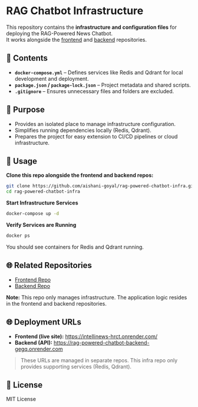 # RAG Chatbot Infrastructure

This repository contains the **infrastructure and configuration files** for deploying the RAG-Powered News Chatbot.  
It works alongside the [frontend](https://github.com/aishani-goyal/rag-powered-chatbot-frontend) and [backend](https://github.com/aishani-goyal/rag-powered-chatbot-backend) repositories.

## 📂 Contents

- **`docker-compose.yml`** – Defines services like Redis and Qdrant for local development and deployment.  
- **`package.json` / `package-lock.json`** – Project metadata and shared scripts.  
- **`.gitignore`** – Ensures unnecessary files and folders are excluded.  

## 🔧 Purpose

- Provides an isolated place to manage infrastructure configuration.  
- Simplifies running dependencies locally (Redis, Qdrant).  
- Prepares the project for easy extension to CI/CD pipelines or cloud infrastructure.  

## 🚀 Usage

**Clone this repo alongside the frontend and backend repos:**

```bash
git clone https://github.com/aishani-goyal/rag-powered-chatbot-infra.git
cd rag-powered-chatbot-infra
```

**Start Infrastructure Services**

```bash
docker-compose up -d
```

**Verify Services are Running**

```bash
docker ps
```

You should see containers for Redis and Qdrant running.

## 🌐 Related Repositories

- [Frontend Repo](https://github.com/aishani-goyal/rag-powered-chatbot-frontend)
- [Backend Repo](https://github.com/aishani-goyal/rag-powered-chatbot-backend)

**Note:** This repo only manages infrastructure. The application logic resides in the frontend and backend repositories.

## 🌐 Deployment URLs

- **Frontend (live site):** https://intellinews-hrct.onrender.com/ 
- **Backend (API):** https://rag-powered-chatbot-backend-gegq.onrender.com

> These URLs are managed in separate repos. This infra repo only provides supporting services (Redis, Qdrant).

## 📄 License

MIT License
